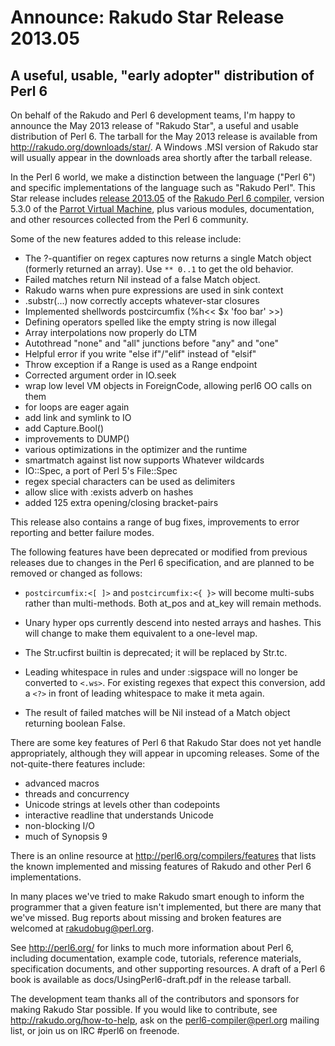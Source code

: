 # Announce: Rakudo Star Release 2013.05

## A useful, usable, "early adopter" distribution of Perl 6

On behalf of the Rakudo and Perl 6 development teams, I'm happy to
announce the May 2013 release of "Rakudo Star", a useful and usable
distribution of Perl 6. The tarball for the May 2013 release is
available from <http://rakudo.org/downloads/star/>. A Windows .MSI
version of Rakudo star will usually appear in the downloads area
shortly after the tarball release.

In the Perl 6 world, we make a distinction between the language
("Perl 6") and specific implementations of the language such as
"Rakudo Perl".  This Star release includes [release 2013.05] of the
[Rakudo Perl 6 compiler], version 5.3.0 of the [Parrot Virtual
Machine], plus various modules, documentation, and other resources
collected from the Perl 6 community.

[release 2013.05]:
    https://github.com/rakudo/rakudo/blob/nom/docs/announce/2013.05.md
[Rakudo Perl 6 compiler]: http://github.com/rakudo/rakudo
[Parrot Virtual Machine]: http://parrot.org

Some of the new features added to this release include:

* The ?-quantifier on regex captures now returns a single Match object 
  (formerly returned an array).  Use `** 0..1` to get the old behavior.
* Failed matches return Nil instead of a false Match object.
* Rakudo warns when pure expressions are used in sink context
* .substr(...) now correctly accepts whatever-star closures
* Implemented shellwords postcircumfix (%h<< $x 'foo bar' >>)
* Defining operators spelled like the empty string is now illegal
* Array interpolations now properly do LTM
* Autothread "none" and "all" junctions before "any" and "one"
* Helpful error if you write "else if"/"elif" instead of "elsif"
* Throw exception if a Range is used as a Range endpoint
* Corrected argument order in IO.seek
* wrap low level VM objects in ForeignCode, allowing perl6 OO calls on them
* for loops are eager again
* add link and symlink to IO
* add Capture.Bool()
* improvements to DUMP()
* various optimizations in the optimizer and the runtime
* smartmatch against list now supports Whatever wildcards
* IO::Spec, a port of Perl 5's File::Spec
* regex special characters can be used as delimiters
* allow slice with :exists adverb on hashes
* added 125 extra opening/closing bracket-pairs

This release also contains a range of bug fixes, improvements to error
reporting and better failure modes.

The following features have been deprecated or modified from previous
releases due to changes in the Perl 6 specification, and are planned
to be removed or changed as follows:

  * `postcircumfix:<[ ]>` and `postcircumfix:<{ }>` will become
    multi-subs rather than multi-methods. Both at_pos and at_key will
    remain methods.

  * Unary hyper ops currently descend into nested arrays and hashes.
    This will change to make them equivalent to a one-level map.

  * The Str.ucfirst builtin is deprecated; it will be replaced by
    Str.tc.

  * Leading whitespace in rules and under :sigspace will no longer be
    converted to `<.ws>`.  For existing regexes that expect this
    conversion, add a `<?>` in front of leading whitespace to make it
    meta again.

  * The result of failed matches will be Nil instead of a Match
    object returning boolean False.

There are some key features of Perl 6 that Rakudo Star does not yet
handle appropriately, although they will appear in upcoming releases.
Some of the not-quite-there features include:

  * advanced macros
  * threads and concurrency
  * Unicode strings at levels other than codepoints
  * interactive readline that understands Unicode
  * non-blocking I/O
  * much of Synopsis 9

There is an online resource at <http://perl6.org/compilers/features>
that lists the known implemented and missing features of Rakudo and
other Perl 6 implementations.

In many places we've tried to make Rakudo smart enough to inform the
programmer that a given feature isn't implemented, but there are many
that we've missed.  Bug reports about missing and broken features are
welcomed at <rakudobug@perl.org>.

See <http://perl6.org/> for links to much more information about
Perl 6, including documentation, example code, tutorials, reference
materials, specification documents, and other supporting resources.  A
draft of a Perl 6 book is available as docs/UsingPerl6-draft.pdf in
the release tarball.

The development team thanks all of the contributors and sponsors for
making Rakudo Star possible.  If you would like to contribute, see
<http://rakudo.org/how-to-help>, ask on the <perl6-compiler@perl.org>
mailing list, or join us on IRC \#perl6 on freenode.
